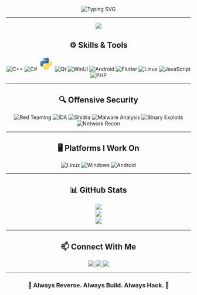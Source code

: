 <!-- Typing Intro -->
<p align="center">
  <img src="https://readme-typing-svg.herokuapp.com?color=E22FE4&width=600&height=45&lines=🔧+Embedded+Engineer+%7C+🛡️+Red+Teamer;🐧+Linux+Lover+%7C+🧠+Reverse+Engineer;🧰+Firmware+%7C+Exploit+%7C+App+Developer" alt="Typing SVG">
</p>

---

<p align="center">
  <img src="https://github.com/7oSkaaa/7oSkaaa/blob/main/Images/about_me.gif?raw=true" width="180px" />
</p>

<h2 align="center">⚙️ Skills & Tools</h2>

<p align="center">
  <img src="https://cdn.jsdelivr.net/gh/devicons/devicon/icons/cplusplus/cplusplus-original.svg" title="C++" width="40" />
  <img src="https://img.icons8.com/?size=100&id=55205&format=png" title="C#" width="40" />
  <img src="https://raw.githubusercontent.com/devicons/devicon/master/icons/python/python-original.svg" title="Python" width="40" />
  <img src="https://cdn.jsdelivr.net/gh/devicons/devicon/icons/qt/qt-original.svg" title="Qt" width="40" />
  <img src="https://img.icons8.com/color/48/windows-10.png" title="WinUI" width="40" />
  <img src="https://cdn.jsdelivr.net/gh/devicons/devicon/icons/android/android-original.svg" title="Android" width="40" />
  <img src="https://cdn.jsdelivr.net/gh/devicons/devicon/icons/flutter/flutter-original.svg" title="Flutter" width="40" />
  <img src="https://cdn.jsdelivr.net/gh/devicons/devicon/icons/linux/linux-original.svg" title="Linux" width="40" />
  <img src="https://cdn.jsdelivr.net/gh/devicons/devicon/icons/javascript/javascript-original.svg" title="JavaScript" width="40" />
  <img src="https://cdn.jsdelivr.net/gh/devicons/devicon/icons/php/php-original.svg" title="PHP" width="40" />
</p>

---

<h2 align="center">🔍 Offensive Security</h2>

<p align="center">
  <img src="https://img.icons8.com/fluency/48/hacker.png" title="Red Teaming" width="40"/>
  <img src="https://img.icons8.com/color/48/ida.png" title="IDA" width="40"/>
  <img src="https://img.icons8.com/ios/50/ghidra.png" title="Ghidra" width="40"/>
  <img src="https://img.icons8.com/external-flaticons-lineal-color-flat-icons/64/external-malware-computer-science-flaticons-lineal-color-flat-icons.png" title="Malware Analysis" width="40"/>
  <img src="https://img.icons8.com/external-flat-icons-inmotus-design/67/external-binary-coding-flat-icons-inmotus-design.png" title="Binary Exploits" width="40"/>
  <img src="https://img.icons8.com/ios/50/wifi--v1.png" title="Network Recon" width="40"/>
</p>

---

<h2 align="center">🖥️ Platforms I Work On</h2>

<p align="center">
  <img src="https://cdn.jsdelivr.net/gh/devicons/devicon/icons/linux/linux-original.svg" title="Linux" width="40" />
  <img src="https://cdn.jsdelivr.net/gh/devicons/devicon/icons/windows8/windows8-original.svg" title="Windows" width="40" />
  <img src="https://cdn.jsdelivr.net/gh/devicons/devicon/icons/android/android-original-wordmark.svg" title="Android" width="60" />
</p>

---

<h2 align="center">📊 GitHub Stats</h2>

<p align="center">
  <img src="https://github-readme-stats.vercel.app/api?username=tanvir-chy-ahmed&theme=tokyonight&show_icons=true" />
  <br/>
  <img src="https://github-readme-stats.vercel.app/api/top-langs/?username=tanvir-chy-ahmed&theme=tokyonight&layout=compact" />
  <br/>
  <img src="https://github-readme-streak-stats.herokuapp.com/?user=tanvir-chy-ahmed&theme=tokyonight" />
</p>

---

<h2 align="center">📫 Connect With Me</h2>

<p align="center">
  <a href="https://github.com/TanvirAhmedChowdhury">
    <img src="https://img.shields.io/badge/GitHub-Tanvir-black?style=for-the-badge&logo=github" />
  </a>
  <a href="mailto:tanvirahy269@gmail.com">
    <img src="https://img.shields.io/badge/Gmail-tanvirahy269@gmail.com-red?style=for-the-badge&logo=gmail" />
  </a>
  <a href="https://t.me/Taxor_E">
    <img src="https://img.shields.io/badge/Telegram-Taxor_E-0088cc?style=for-the-badge&logo=telegram" />
  </a>
</p>

---

<h3 align="center">👣 Always Reverse. Always Build. Always Hack. 🧠</h3>
